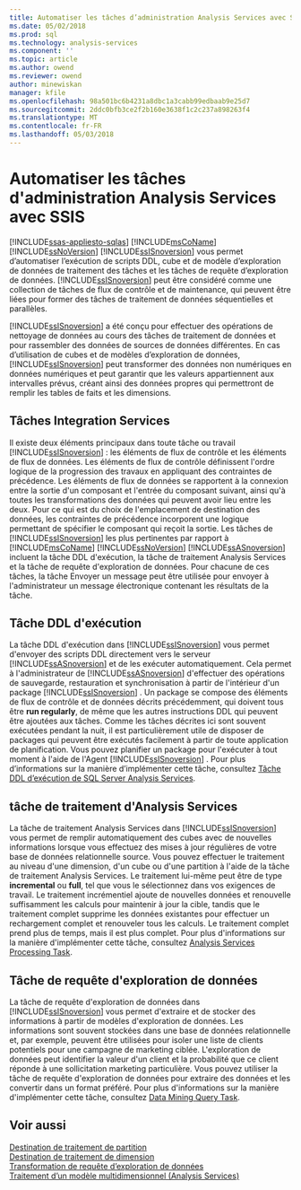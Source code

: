```yaml
---
title: Automatiser les tâches d’administration Analysis Services avec SSIS | Documents Microsoft
ms.date: 05/02/2018
ms.prod: sql
ms.technology: analysis-services
ms.component: ''
ms.topic: article
ms.author: owend
ms.reviewer: owend
author: minewiskan
manager: kfile
ms.openlocfilehash: 98a501bc6b4231a8dbc1a3cabb99edbaab9e25d7
ms.sourcegitcommit: 2ddc0bfb3ce2f2b160e3638f1c2c237a898263f4
ms.translationtype: MT
ms.contentlocale: fr-FR
ms.lasthandoff: 05/03/2018
---
```

# <a name="automate-analysis-services-administrative-tasks-with-ssis"></a>Automatiser les tâches d'administration Analysis Services avec SSIS
[!INCLUDE[ssas-appliesto-sqlas](../../includes/ssas-appliesto-sqlas.md)]
  [!INCLUDE[msCoName](../../includes/msconame-md.md)][!INCLUDE[ssNoVersion](../../includes/ssnoversion-md.md)] [!INCLUDE[ssISnoversion](../../includes/ssisnoversion-md.md)] vous permet d’automatiser l’exécution de scripts DDL, cube et de modèle d’exploration de données de traitement des tâches et les tâches de requête d’exploration de données. [!INCLUDE[ssISnoversion](../../includes/ssisnoversion-md.md)] peut être considéré comme une collection de tâches de flux de contrôle et de maintenance, qui peuvent être liées pour former des tâches de traitement de données séquentielles et parallèles.  
  
 [!INCLUDE[ssISnoversion](../../includes/ssisnoversion-md.md)] a été conçu pour effectuer des opérations de nettoyage de données au cours des tâches de traitement de données et pour rassembler des données de sources de données différentes. En cas d’utilisation de cubes et de modèles d’exploration de données, [!INCLUDE[ssISnoversion](../../includes/ssisnoversion-md.md)] peut transformer des données non numériques en données numériques et peut garantir que les valeurs appartiennent aux intervalles prévus, créant ainsi des données propres qui permettront de remplir les tables de faits et les dimensions.  
  
## <a name="integration-services-tasks"></a>Tâches Integration Services  
 Il existe deux éléments principaux dans toute tâche ou travail [!INCLUDE[ssISnoversion](../../includes/ssisnoversion-md.md)] : les éléments de flux de contrôle et les éléments de flux de données. Les éléments de flux de contrôle définissent l'ordre logique de la progression des travaux en appliquant des contraintes de précédence. Les éléments de flux de données se rapportent à la connexion entre la sortie d'un composant et l'entrée du composant suivant, ainsi qu'à toutes les transformations des données qui peuvent avoir lieu entre les deux. Pour ce qui est du choix de l'emplacement de destination des données, les contraintes de précédence incorporent une logique permettant de spécifier le composant qui reçoit la sortie. Les tâches de [!INCLUDE[ssISnoversion](../../includes/ssisnoversion-md.md)] les plus pertinentes par rapport à [!INCLUDE[msCoName](../../includes/msconame-md.md)] [!INCLUDE[ssNoVersion](../../includes/ssnoversion-md.md)] [!INCLUDE[ssASnoversion](../../includes/ssasnoversion-md.md)] incluent la tâche DDL d'exécution, la tâche de traitement Analysis Services et la tâche de requête d'exploration de données. Pour chacune de ces tâches, la tâche Envoyer un message peut être utilisée pour envoyer à l'administrateur un message électronique contenant les résultats de la tâche.  
  
## <a name="the-execute-ddl-task"></a>Tâche DDL d'exécution  
 La tâche DDL d'exécution dans [!INCLUDE[ssISnoversion](../../includes/ssisnoversion-md.md)] vous permet d'envoyer des scripts DDL directement vers le serveur [!INCLUDE[ssASnoversion](../../includes/ssasnoversion-md.md)] et de les exécuter automatiquement. Cela permet à l'administrateur de [!INCLUDE[ssASnoversion](../../includes/ssasnoversion-md.md)] d'effectuer des opérations de sauvegarde, restauration et synchronisation à partir de l'intérieur d'un package [!INCLUDE[ssISnoversion](../../includes/ssisnoversion-md.md)] . Un package se compose des éléments de flux de contrôle et de données décrits précédemment, qui doivent tous être **run regularly**, de même que les autres instructions DDL qui peuvent être ajoutées aux tâches. Comme les tâches décrites ici sont souvent exécutées pendant la nuit, il est particulièrement utile de disposer de packages qui peuvent être exécutés facilement à partir de toute application de planification. Vous pouvez planifier un package pour l'exécuter à tout moment à l'aide de l'Agent [!INCLUDE[ssISnoversion](../../includes/ssisnoversion-md.md)] . Pour plus d’informations sur la manière d’implémenter cette tâche, consultez [Tâche DDL d’exécution de SQL Server Analysis Services](../../integration-services/control-flow/analysis-services-execute-ddl-task.md).  
  
## <a name="analysis-services-processing-task"></a>tâche de traitement d'Analysis Services  
 La tâche de traitement Analysis Services dans [!INCLUDE[ssISnoversion](../../includes/ssisnoversion-md.md)] vous permet de remplir automatiquement des cubes avec de nouvelles informations lorsque vous effectuez des mises à jour régulières de votre base de données relationnelle source. Vous pouvez effectuer le traitement au niveau d'une dimension, d'un cube ou d'une partition à l'aide de la tâche de traitement Analysis Services. Le traitement lui-même peut être de type **incremental** ou **full**, tel que vous le sélectionnez dans vos exigences de travail. Le traitement incrémentiel ajoute de nouvelles données et renouvelle suffisamment les calculs pour maintenir à jour la cible, tandis que le traitement complet supprime les données existantes pour effectuer un rechargement complet et renouveler tous les calculs. Le traitement complet prend plus de temps, mais il est plus complet. Pour plus d'informations sur la manière d'implémenter cette tâche, consultez [Analysis Services Processing Task](../../integration-services/control-flow/analysis-services-processing-task.md).  
  
## <a name="data-mining-query-task"></a>Tâche de requête d'exploration de données  
 La tâche de requête d'exploration de données dans [!INCLUDE[ssISnoversion](../../includes/ssisnoversion-md.md)] vous permet d'extraire et de stocker des informations à partir de modèles d'exploration de données. Les informations sont souvent stockées dans une base de données relationnelle et, par exemple, peuvent être utilisées pour isoler une liste de clients potentiels pour une campagne de marketing ciblée. L'exploration de données peut identifier la valeur d'un client et la probabilité que ce client réponde à une sollicitation marketing particulière. Vous pouvez utiliser la tâche de requête d'exploration de données pour extraire des données et les convertir dans un format préféré. Pour plus d'informations sur la manière d'implémenter cette tâche, consultez [Data Mining Query Task](../../integration-services/control-flow/data-mining-query-task.md).  
  
## <a name="see-also"></a>Voir aussi  
 [Destination de traitement de partition](../../integration-services/data-flow/partition-processing-destination.md)   
 [Destination de traitement de dimension](../../integration-services/data-flow/dimension-processing-destination.md)   
 [Transformation de requête d’exploration de données](../../integration-services/data-flow/transformations/data-mining-query-transformation.md)   
 [Traitement d’un modèle multidimensionnel &#40;Analysis Services&#41;](../../analysis-services/multidimensional-models/processing-a-multidimensional-model-analysis-services.md)   
  
  

